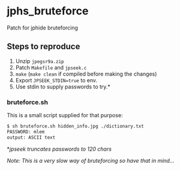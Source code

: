 # jphs_bruteforce
Patch for jphide bruteforcing

## Steps to reproduce
1) Unzip `jpegsr9a.zip`
2) Patch `Makefile` and `jpseek.c`
3) `make` (`make clean` if compiled before making the changes)
4) Export `JPSEEK_STDIN=true` to env.
5) Use stdin to supply passwords to try.*

### bruteforce.sh
This is a small script supplied for that purpose:
```bash
$ sh bruteforce.sh hidden_info.jpg ./dictionary.txt
PASSWORD: mlem
output: ASCII text
```

**jpseek truncates passwords to 120 chars*

_Note: This is a very slow way of bruteforcing so have that in mind..._
